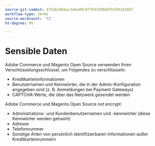 ```yaml
---
source-git-commit: 475dbc056ac3e6a00c8f794259bb0fbf04143687
workflow-type: tm+mt
source-wordcount: '72'
ht-degree: 0%

---
```

# Sensible Daten

Adobe Commerce und Magento Open Source verwenden Ihren Verschlüsselungsschlüssel, um Folgendes zu verschlüsseln:

* Kreditkarteninformationen
* Benutzernamen und Kennwörter, die in der Admin-Konfiguration angegeben sind (z. B. Anmeldungen bei Payment Gateways)
* CAPTCHA-Werte, die über das Netzwerk gesendet werden

Adobe Commerce und Magento Open Source *not* encrypt:

* Administrations- und Kundenbenutzernamen und -kennwörter (diese Kennwörter werden gehasht)
* Adresse
* Telefonnummer
* Sonstige Arten von persönlich identifizierbaren Informationen außer Kreditkartennummern
